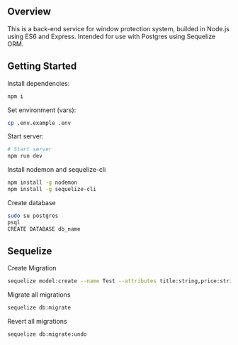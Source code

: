 ## Overview

This is a back-end service for window protection system, builded in Node.js using ES6 and Express. Intended for use with Postgres using Sequelize ORM.

## Getting Started

Install dependencies:
```sh
npm i
```
Set environment (vars):
```sh
cp .env.example .env
```

Start server:
```sh
# Start server
npm run dev
```

Install nodemon and sequelize-cli
```sh
npm install -g nodemon
npm install -g sequelize-cli
```

Create database
```sh
sudo su postgres
psql
CREATE DATABASE db_name
```

## Sequelize

Create Migration
```sh
sequelize model:create --name Test --attributes title:string,price:string,description:string
```

Migrate all migrations
```sh
sequelize db:migrate
```

Revert all migrations
```sh
sequelize db:migrate:undo
```
